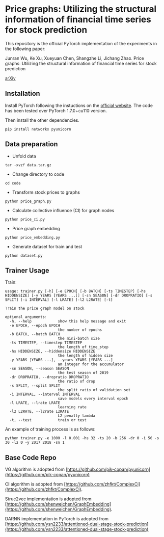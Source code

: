 # Price graphs: Utilizing the structural information of financial time series for stock prediction
This repository is the official PyTorch implementation of the experiments in the following paper:

Junran Wu, Ke Xu, Xueyuan Chen, Shangzhe Li, Jichang Zhao. Price graphs: Utilizing the structural information of financial time series for stock prediction

[arXiv](https://arxiv.org/abs/2106.02522)

## Installation

Install PyTorch following the instuctions on the [official website](https://pytorch.org/). The code has been tested over PyTorch 1.7.0+cu110 version.

Then install the other dependencies.

```
pip install networkx pyunicorn
```

## Data preparation

* Unfold data

```
tar -xvzf data.tar.gz
```

* Change directory to code

```
cd code
```

* Transform stock prices to graphs

```
python price_graph.py
```

* Calculate collective influence (CI) for graph nodes

```
python price_ci.py
```

* Price graph embedding

```
python price_embedding.py
```

* Generate dataset for train and test

```
python dataset.py
```

## Trainer Usage

Train:

```
usage: trainer.py [-h] [-e EPOCH] [-b BATCH] [-ts TIMESTEP] [-hs HIDDENSIZE] [-y YEARS [YEARS ...]] [-sn SEASON] [-dr DROPRATIO] [-s SPLIT] [-i INTERVAL] [-l LRATE] [-l2 L2RATE] [-t]

Train the price graph model on stock

optional arguments:
  -h, --help            show this help message and exit
  -e EPOCH, --epoch EPOCH
                        the number of epochs
  -b BATCH, --batch BATCH
                        the mini-batch size
  -ts TIMESTEP, --timestep TIMESTEP
                        the length of time_step
  -hs HIDDENSIZE, --hiddensize HIDDENSIZE
                        the length of hidden size
  -y YEARS [YEARS ...], --years YEARS [YEARS ...]
                        an integer for the accumulator
  -sn SEASON, --season SEASON
                        the test season of 2019
  -dr DROPRATIO, --dropratio DROPRATIO
                        the ratio of drop
  -s SPLIT, --split SPLIT
                        the split ratio of validation set
  -i INTERVAL, --interval INTERVAL
                        save models every interval epoch
  -l LRATE, --lrate LRATE
                        learning rate
  -l2 L2RATE, --l2rate L2RATE
                        L2 penalty lambda
  -t, --test            train or test
```

An example of training process is as follows:

```
python trainer.py -e 1000 -l 0.001 -hs 32 -ts 20 -b 256 -dr 0 -i 50 -s 30 -l2 0 -y 2017 2018 -sn 1
```

## Base Code Repo

VG algorithm is adopted from [https://github.com/pik-copan/pyunicorn](https://github.com/pik-copan/pyunicorn)

CI algorithm is adopted from [https://github.com/zhfkt/ComplexCi](https://github.com/zhfkt/ComplexCi).

Struc2vec implementation is adopted from [https://github.com/shenweichen/GraphEmbedding](https://github.com/shenweichen/GraphEmbedding).

DARNN implementation in PyTorch is adopted from [https://github.com/ysn2233/attentioned-dual-stage-stock-prediction](https://github.com/ysn2233/attentioned-dual-stage-stock-prediction)



